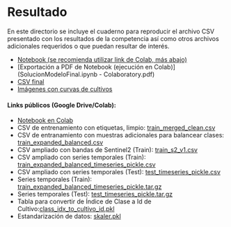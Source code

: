 # Resultado

En este directorio se incluye el cuaderno para reproducir el archivo CSV presentado con los resultados de la competencia así como otros archivos adicionales requeridos o que puedan resultar de interés.

- [Notebook (se recomienda utilizar link de Colab, más abajo)](SolucionModeloFinal.ipynb)
- [Exportación a PDF de Notebook (ejecución en Colab)](SolucionModeloFinal.ipynb - Colaboratory.pdf)
- [CSV final](submit_CNN1D_12_10_2020_02_03_24_0.45417197181903063.csv)
- [Imágenes con curvas de cultivos](curvas_cultivos)

#### Links públicos (Google Drive/Colab):

- [Notebook en Colab](https://colab.research.google.com/drive/1l3APTffbb8WBqnGxzHazu_MoMRt8_z41?usp=sharing)
- CSV de entrenamiento con etiquetas, limpio: [train_merged_clean.csv](https://drive.google.com/file/d/1-1IKdwGYsVGWusmJVqQdCpxJ2uiUeIX-/view?usp=sharing)
- CSV de entranamiento con muestras adicionales para balancear clases: [train_expanded_balanced.csv](https://drive.google.com/file/d/1jh_JBSjVZwh9vvlXP7XT2yc5QvrJlzaD/view?usp=sharing)
- CSV ampliado con bandas de Sentinel2 (Train): [train_s2_v1.csv](https://drive.google.com/file/d/1-7_luaV40CCK4t3tyds33KYrYQqK_POu/view?usp=sharing)
- CSV ampliado con series temporales (Train): [train_expanded_balanced_timeseries_pickle.csv](https://drive.google.com/file/d/1-1paK2fE-MnT1jsy8poc8Qt68lE8QBxT/view?usp=sharing)
- CSV ampliado con series temporales (Test): [test_timeseries_pickle.csv](https://drive.google.com/file/d/1-9C7J4oqm4RPa2qdR1wcbU822j4b5K0v/view?usp=sharing)
- Series temporales (Train): [train_expanded_balanced_timeseries_pickle.tar.gz](https://drive.google.com/file/d/1-26vVpCue-dGb6iGzSxk_X3UaFKmZ3uP/view?usp=sharing)
- Series temporales (Test): [test_timeseries_pickle.tar.gz](https://drive.google.com/file/d/1-Exvxwas8xau7s-hwmO9PEGoFS3wBBRi/view?usp=sharing)
- Tabla para convertir de Índice de Clase a Id de Cultivo:[class_idx_to_cultivo_id.pkl](https://drive.google.com/file/d/1-7CkLQ6aoX9aSz1VrdoSexlqIUkc_GQP/view?usp=sharing)
- Estandarización de datos: [skaler.pkl](https://drive.google.com/file/d/1gV4UtL6brZU0jVosD8ndI_bfrCyx1WaW/view?usp=sharing)
